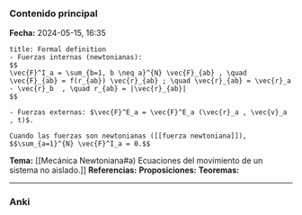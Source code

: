 ### Contenido principal

**Fecha:** 2024-05-15, 16:35

```ad-formal
title: Formal definition
- Fuerzas internas (newtonianas):
$$
\vec{F}^I_a = \sum_{b=1, b \neq a}^{N} \vec{F}_{ab} , \quad \vec{F}_{ab} = f(r_{ab}) \vec{r}_{ab} ; \quad \vec{r}_{ab} = \vec{r}_a - \vec{r}_b  , \quad r_{ab} = |\vec{r}_{ab}|
$$

- Fuerzas externas: $\vec{F}^E_a = \vec{F}^E_a (\vec{r}_a , \vec{v}_a , t)$.
```

```ad-note
Cuando las fuerzas son newtonianas ([[fuerza newtoniana]]), 
$$\sum_{a=1}^{N} \vec{F}^I_a = 0.$$
```


**Tema:** [[Mecánica Newtoniana#a) Ecuaciones del movimiento de un sistema no aislado.]]
**Referencias:**
**Proposiciones:**
**Teoremas:**

---
### Anki
